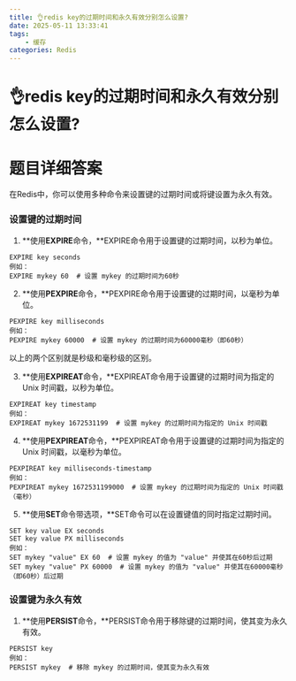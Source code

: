 ```yaml
---
title: 👌redis key的过期时间和永久有效分别怎么设置?
date: 2025-05-11 13:33:41
tags:
	- 缓存
categories: Redis
---
```


# 👌redis key的过期时间和永久有效分别怎么设置?

# 题目详细答案
在Redis中，你可以使用多种命令来设置键的过期时间或将键设置为永久有效。

### 设置键的过期时间

1. **使用****EXPIRE****命令，**EXPIRE命令用于设置键的过期时间，以秒为单位。

```plain
EXPIRE key seconds
例如：
EXPIRE mykey 60  # 设置 mykey 的过期时间为60秒
```

2. **使用****PEXPIRE****命令，**PEXPIRE命令用于设置键的过期时间，以毫秒为单位。

```plain
PEXPIRE key milliseconds
例如：
PEXPIRE mykey 60000  # 设置 mykey 的过期时间为60000毫秒（即60秒）
```

以上的两个区别就是秒级和毫秒级的区别。

3. **使用****EXPIREAT****命令，**EXPIREAT命令用于设置键的过期时间为指定的 Unix 时间戳，以秒为单位。

```plain
EXPIREAT key timestamp
例如：
EXPIREAT mykey 1672531199  # 设置 mykey 的过期时间为指定的 Unix 时间戳
```

4. **使用****PEXPIREAT****命令，**PEXPIREAT命令用于设置键的过期时间为指定的 Unix 时间戳，以毫秒为单位。

```plain
PEXPIREAT key milliseconds-timestamp
例如：
PEXPIREAT mykey 1672531199000  # 设置 mykey 的过期时间为指定的 Unix 时间戳（毫秒）
```

5. **使用****SET****命令带选项，**SET命令可以在设置键值的同时指定过期时间。

```plain
SET key value EX seconds
SET key value PX milliseconds
例如：
SET mykey "value" EX 60  # 设置 mykey 的值为 "value" 并使其在60秒后过期
SET mykey "value" PX 60000  # 设置 mykey 的值为 "value" 并使其在60000毫秒（即60秒）后过期
```



### 设置键为永久有效
1. **使用****PERSIST****命令，**PERSIST命令用于移除键的过期时间，使其变为永久有效。

```plain
PERSIST key
例如：
PERSIST mykey  # 移除 mykey 的过期时间，使其变为永久有效
```
